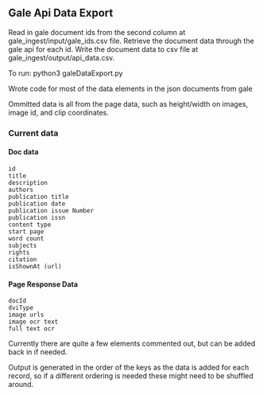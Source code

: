 ## Gale Api Data Export

Read in gale document ids from the second column at gale_ingest/input/gale_ids.csv file. 
Retrieve the document data through the gale api for each id.
Write the document data to csv file at gale_ingest/output/api_data.csv.

To run: 
python3 galeDataExport.py

Wrote code for most of the data elements in the json documents from gale

Ommitted data is all from the page data, such as height/width on images, image id, and clip coordinates.

### Current data
#### Doc data
	id
	title
	description
	authors
	publication title
	publication date
	publication issue Number
	publication issn
	content type
	start page
	word count
	subjects
	rights
	citation
	isShownAt (url)

#### Page Response Data
	docId
	dviType
	image urls
	image ocr text
	full text ocr
	


Currently there are quite a few elements commented out, but can be added back in if needed.

Output is generated in the order of the keys as the data is added for each record, so if a different ordering is needed these might need to be shuffled around.



